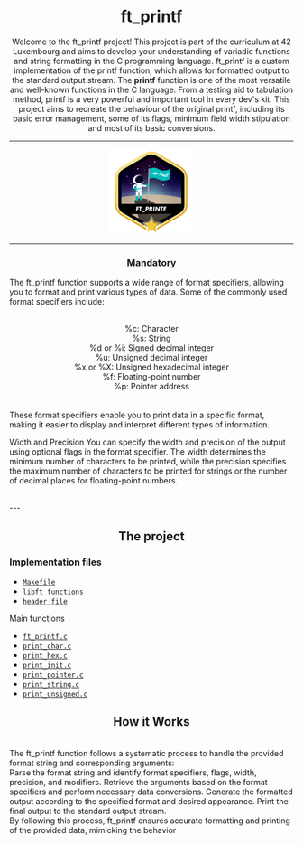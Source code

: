 <h1 align=center>
	<b>ft_printf</b>
</h1>

<p align=center>
	Welcome to the ft_printf project! This project is part of the curriculum at 42 Luxembourg and aims to develop your understanding of variadic functions and string formatting in the C programming language. ft_printf is a custom implementation of the printf function, which allows for formatted output to the standard output stream.
	The <b>printf</b> function is one of the most versatile and well-known functions in the C language. From a testing aid to tabulation method, printf is a very powerful and important tool in every dev's kit. This project aims to recreate the behaviour of the original printf, including its basic error management, some of its flags, minimum field width stipulation and most of its basic conversions.

---
<div align="center">
    <img src="https://github.com/AndreLuiz-Cardoso/42_badges_utils/blob/main/ft_printfm.png?raw=true" alt="cado-car's 42Project Badge"/>
</div>

---

<h3 align=center>
Mandatory
</h3>

The ft_printf function supports a wide range of format specifiers, allowing you to format and print various types of data. Some of the commonly used format specifiers include:
<br/>
<br/>
<div align="center">
%c: Character <br/>
%s: String <br/>
%d or %i: Signed decimal integer <br/>
%u: Unsigned decimal integer <br/>
%x or %X: Unsigned hexadecimal integer <br/>
%f: Floating-point number <br/>
%p: Pointer address <br/>
</div>
<br/>
<br/>
These format specifiers enable you to print data in a specific format, making it easier to display and interpret different types of information.

Width and Precision
You can specify the width and precision of the output using optional flags in the format specifier. The width determines the minimum number of characters to be printed, while the precision specifies the maximum number of characters to be printed for strings or the number of decimal places for floating-point numbers.

<br/>
---
<div align="center">
<h2>
The project
</h2>
</div>

### Implementation files
	
- [`Makefile`](Makefile)
- [`libft functions`](libft/)
- [`header file`](ft_printf.h)

Main functions
	
- [`ft_printf.c`](ft_printf.c)
- [`print_char.c`](print_char.c)
- [`print_hex.c`](print_hex.c)
- [`print_init.c`](print_init.c)
- [`print_pointer.c`](print_pointer.c)
- [`print_string.c`](print_string.c)
- [`print_unsigned.c`](print_unsigned.c)
<div align="center">
<h2> How it Works </h2>
</div>
<br/>
The ft_printf function follows a systematic process to handle the provided format string and corresponding arguments:
<br/>
Parse the format string and identify format specifiers, flags, width, precision, and modifiers.
Retrieve the arguments based on the format specifiers and perform necessary data conversions.
Generate the formatted output according to the specified format and desired appearance.
Print the final output to the standard output stream.
<br/>
By following this process, ft_printf ensures accurate formatting and printing of the provided data, mimicking the behavior
